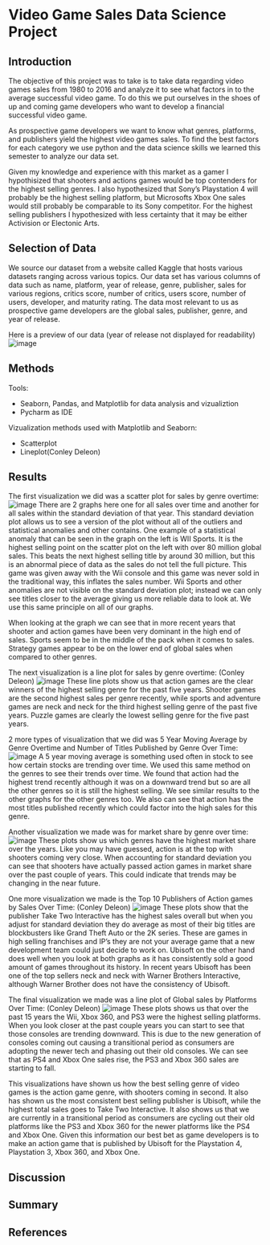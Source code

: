 # Video Game Sales Data Science Project 


## Introduction
The objective of this project was to take is to take data regarding video games sales from 1980 to 2016 and analyze it to see what factors in to the average successful video game. To do this we put ourselves in the shoes of up and coming game developers who want to develop a financial successful video game. 

As prospective game developers we want to know what genres, platforms, and publishers yield the highest video games sales. To find the best factors for each category we use python and the data science skills we learned this semester to analyze our data set. 

Given my knowledge and experience with this market as a gamer I hypothisized that shooters and actions games would be top contenders for the highest selling genres. I also hypothesized that Sony’s Playstation 4 will probably be the highest selling platform, but Microsofts Xbox One sales would still probably be comparable to its Sony competitor. For the highest selling publishers I hypothesized with less certainty that it may be either Activision or Electonic Arts.



## Selection of Data
We source our dataset from a website called Kaggle that hosts various datasets ranging across various topics. Our data set has various columns  of data such as name, platform, year of release, genre, publisher, sales for various regions, critics score, number of critics, users score, number of users, developer, and maturity rating. The data most relevant to us as prospective game developers are the global sales, publisher, genre, and year of release.

Here is a preview of our data (year of release not displayed for readability)
![image](https://user-images.githubusercontent.com/59743835/206031469-b411eb90-57df-4da3-a99a-4c1b4ebc2615.png)

 

## Methods
Tools:
- Seaborn, Pandas, and Matplotlib for data analysis and vizualiztion 
- Pycharm  as IDE

Vizualization methods used with Matplotlib and Seaborn:
- Scatterplot
- Lineplot(Conley Deleon)

## Results
The first visualization we did was a scatter plot for sales by genre overtime:
![image](https://user-images.githubusercontent.com/59743835/206031165-09669deb-0476-4c5b-99a8-477fefcc57cb.png)
There are 2 graphs here one for all sales over time and another for all sales within the standard deviation of that year. This standard deviation plot allows us to see a version of the plot without all of the outliers and statistical anomalies and other contains. One example of a statistical anomaly that can be seen in the graph on the left is WII Sports. It is the highest selling point on the scatter plot on the left with over 80 million global sales. This beats the next highest selling title by around 30 million, but this is an abnormal piece of data as the sales do not tell the full picture. This game was given away with the Wii console and this game was never sold in the traditional way, this inflates the sales number. Wii Sports and other anomalies are not visible on the standard deviation plot; instead we can only see titles closer to the average giving us more reliable data to look at. We use this same principle on all of our graphs.

When looking at the graph we can see that in more recent years that shooter and action games have been very dominant in the high end of sales. Sports seem to be in the middle of the pack when it comes to sales. Strategy games appear to be on the lower end of global sales when compared to other genres. 

The next visualization is a line plot for sales by genre overtime:
(Conley Deleon)
![image](https://user-images.githubusercontent.com/59743835/206031219-8bb20057-4e2e-49a3-b666-56f1fc47bbdf.png)
These line plots show us that action games are the clear winners of the highest selling genre for the past five years. Shooter games are the second highest sales per genre recently, while sports and adventure games are neck and neck for the third highest selling genre of the past five years. Puzzle games are clearly the lowest selling genre for the five past years.

2 more types of visualization that we did was 5 Year Moving Average by Genre Overtime and Number of Titles Published by Genre Over Time:
![image](https://user-images.githubusercontent.com/59743835/206031246-a3cf184e-8ba6-4ad7-bd88-dda1255f36ce.png)
A 5 year moving average is something used often in stock to see how certain stocks are trending over time. We used this same method on the genres to see their trends over time. We found that action had the highest trend recently although it was on a downward trend but so are all the other genres so it is still the highest selling. We see similar results to the other graphs for the other genres too. We also can see that action has the most titles published recently which could factor into the high sales for this genre.

Another visualization we made was for market share by genre over time:
![image](https://user-images.githubusercontent.com/59743835/206031278-63349592-52e3-4d63-8821-461657388544.png)
These plots show us which genres have the highest market share over the years. Like you may have guessed, action is at the top with shooters coming very close. When accounting for standard deviation you can see that shooters have actually passed action games in market share over the past couple of years. This could indicate that trends may be changing  in the near future.

One more visualization we made is the Top 10 Publishers of Action games by Sales Over Time:
(Conley Deleon)
![image](https://user-images.githubusercontent.com/59743835/206031316-0e189724-446e-41d8-a0cd-0a85b5f20121.png)
These plots show that the publisher Take Two Interactive has the highest sales overall but when you adjust for standard deviation they do average as most of their big titles are blockbusters like Grand Theft Auto or the 2K series. These are games in high selling franchises and IP’s they are not your average game that a new development team could just decide to work on. Ubisoft on the other hand does well when you look at both graphs as it has consistently sold a good amount of games throughout its history. In recent years Ubisoft has been one of the top sellers neck and neck with Warner Brothers Interactive, although Warner Brother does not have the consistency of Ubisoft.

The final visualization we made was a line plot of Global sales by Platforms Over Time:
(Conley Deleon)
![image](https://user-images.githubusercontent.com/59743835/206031336-64884688-88d3-4738-834f-fcb23580584a.png)
These plots shows us that over the past 15 years the Wii, Xbox 360, and PS3 were the highest selling platforms. When you look closer at the past couple years you can start to see that those consoles are trending downward. This is due to the new generation of consoles coming out causing a transitional period as consumers are adopting the newer tech and phasing out their old consoles. We can see that as PS4 and Xbox One sales rise, the PS3 and Xbox 360 sales are starting to fall.

This visualizations have shown us how the best selling genre of video games is the action game genre, with shooters coming in second. It also has shown us the most consistent best selling publisher is Ubisoft, while the highest total sales goes to Take Two Interactive. It also shows us that we are currently in a transitional period as consumers are cycling out their old platforms like the PS3 and Xbox 360 for the newer platforms like the PS4 and Xbox One. Given this information our best bet as game developers is to make an action game that is published by Ubisoft for the Playstation 4, Playstation 3, Xbox 360, and Xbox One.




## Discussion


## Summary



## References

